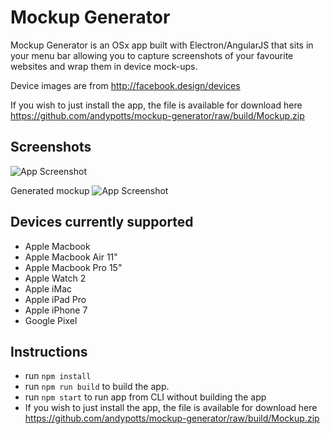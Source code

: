 # Mockup Generator

Mockup Generator is an OSx app built with Electron/AngularJS that sits in your menu bar allowing you to capture screenshots of your favourite websites and wrap them in device mock-ups. 

Device images are from http://facebook.design/devices

If you wish to just install the app, the file is available for download here https://github.com/andypotts/mockup-generator/raw/build/Mockup.zip

## Screenshots
![App Screenshot](https://raw.githubusercontent.com/andypotts/mockup-generator/master/screenshot1.png)

Generated mockup
![App Screenshot](https://raw.githubusercontent.com/andypotts/mockup-generator/master/screenshot2.png)

## Devices currently supported

- Apple Macbook
- Apple Macbook Air 11"
- Apple Macbook Pro 15"
- Apple Watch 2
- Apple iMac
- Apple iPad Pro
- Apple iPhone 7
- Google Pixel

## Instructions

- run `npm install`
- run `npm run build` to build the app.
- run `npm start` to run app from CLI without building the app
- If you wish to just install the app, the file is available for download here https://github.com/andypotts/mockup-generator/raw/build/Mockup.zip
